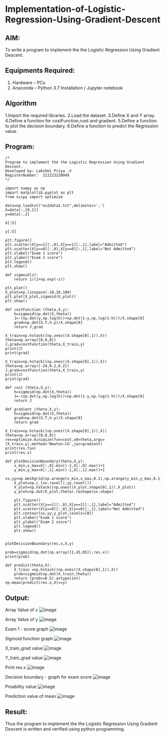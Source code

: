 # Implementation-of-Logistic-Regression-Using-Gradient-Descent

## AIM:
To write a program to implement the the Logistic Regression Using Gradient Descent.

## Equipments Required:
1. Hardware – PCs
2. Anaconda – Python 3.7 Installation / Jupyter notebook

## Algorithm
1.Import the required libraries.
2.Load the dataset.
3.Define X and Y array.
4.Define a function for costFunction,cost and gradient.
5.Define a function to plot the decision boundary. 6.Define a function to predict the Regression value.

## Program:
```
/*
Program to implement the the Logistic Regression Using Gradient Descent.
Developed by: Lakshmi Priya .V
RegisterNumber:  212223220049
*/
```

```
import numpy as np
import matplotlib.pyplot as plt
from scipy import optimize

data=np.loadtxt("ex2data1.txt",delimiter=',')
X=data[:,[0,1]]
y=data[:,2]

X[:5]

y[:5]

plt.figure()
plt.scatter(X[y==1][:,0],X[y==1][:,1],label="Admitted")
plt.scatter(X[y==0][:,0],X[y==0][:,1],label="Not Admitted")
plt.xlabel("Exam 1 score")
plt.ylabel("Exam 2 score")
plt.legend()
plt.show()

def sigmoid(z):
    return 1/(1+np.exp(-z))

plt.plot()
X_plot=np.linspace(-10,10,100)
plt.plot(X_plot,sigmoid(X_plot))
plt.show()

def costFunction (theta,X,y):
    h=sigmoid(np.dot(X,theta))
    J=-(np.dot(y,np.log(h))+np.dot(1-y,np.log(1-h)))/X.shape[0]
    grad=np.dot(X.T,h-y)/X.shape[0]
    return J,grad

X_train=np.hstack((np.ones((X.shape[0],1)),X))
theta=np.array([0,0,0])
J,grad=costFunction(theta,X_train,y)
print(J)
print(grad)

X_train=np.hstack((np.ones((X.shape[0],1)),X))
theta=np.array([-24,0.2,0.2])
J,grad=costFunction(theta,X_train,y)
print(J)
print(grad)

def cost (theta,X,y):
    h=sigmoid(np.dot(X,theta))
    J=-(np.dot(y,np.log(h))+np.dot(1-y,np.log(1-h)))/X.shape[0]
    return J

def gradient (theta,X,y):
    h=sigmoid(np.dot(X,theta))
    grad=np.dot(X.T,h-y)/X.shape[0]
    return grad

X_train=np.hstack((np.ones((X.shape[0],1)),X))
theta=np.array([0,0,0])
res=optimize.minimize(fun=cost,x0=theta,args=(X_train,y),method='Newton-CG',jac=gradient)
print(res.fun)
print(res.x)

def plotDecisionBoundary(theta,X,y):
    x_min,x_max=X[:,0].min()-1,X[:,0].max()+1
    y_min,y_max=X[:,1].min()-1,X[:,1].max()+1
    xx,yy=np.meshgrid(np.arange(x_min,x_max,0.1),np.arange(y_min,y_max,0.1))
    X_plot=np.c_[xx.ravel(),yy.ravel()]
    X_plot=np.hstack((np.ones((X_plot.shape[0],1)),X_plot))
    y_plot=np.dot(X_plot,theta).reshape(xx.shape)
    
    plt.figure()
    plt.scatter(X[y==1][:,0],X[y==1][:,1],label="Admitted")
    plt.scatter(X[y==0][:,0],X[y==0][:,1],label="Not Admitted")
    plt.contour(xx,yy,y_plot,levels=[0])
    plt.xlabel("Exam 1 score")
    plt.ylabel("Exam 2 score")
    plt.legend()
    plt.show()


plotDecisionBoundary(res.x,X,y)

prob=sigmoid(np.dot(np.array([1,45,85]),res.x))
print(prob)

def predict(theta,X):
    X_train =np.hstack((np.ones((X.shape[0],1)),X))
    prob=sigmoid(np.dot(X_train,theta))
    return (prob>=0.5).astype(int)
np.mean(predict(res.x,X)==y)
```

## Output:
Array Value of x
![image](https://github.com/user-attachments/assets/8cfae824-09bf-4f4b-89c8-c54efe06b2f5)

Array Value of y
![image](https://github.com/user-attachments/assets/ebb5f9bc-531a-4412-9b93-d6145f677d9e)

Exam 1 - score graph
![image](https://github.com/user-attachments/assets/80ab7bac-9582-42f7-b591-a01659a21832)

Sigmoid function graph
![image](https://github.com/user-attachments/assets/a7af2cb7-c478-4cb7-8248-3b5db499fce4)

X_train_grad value
![image](https://github.com/user-attachments/assets/8d55e86d-0ee9-416e-8cba-497bc8d2c3f8)

Y_train_grad value
![image](https://github.com/user-attachments/assets/714ba691-a550-4cb8-934e-86979d30d51b)

Print res.x
![image](https://github.com/user-attachments/assets/9227041b-c187-44d2-b760-04313e10ca89)

Decision boundary - graph for exam score
![image](https://github.com/user-attachments/assets/77653647-e68b-42fa-8b7c-d633afe9e3ae)

Proability value
![image](https://github.com/user-attachments/assets/c13a1735-49d5-4333-ba72-e07804ec7e75)

Prediction value of mean  ![image](https://github.com/user-attachments/assets/dfde7e26-cce9-49f7-aff1-9a47ef2bba81)

## Result:
Thus the program to implement the the Logistic Regression Using Gradient Descent is written and verified using python programming.

